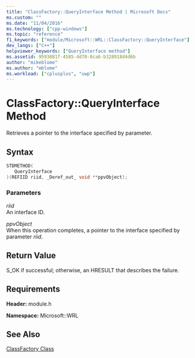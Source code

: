 ```yaml
---
title: "ClassFactory::QueryInterface Method | Microsoft Docs"
ms.custom: ""
ms.date: "11/04/2016"
ms.technology: ["cpp-windows"]
ms.topic: "reference"
f1_keywords: ["module/Microsoft::WRL::ClassFactory::QueryInterface"]
dev_langs: ["C++"]
helpviewer_keywords: ["QueryInterface method"]
ms.assetid: 9593881f-4585-4d70-8ca6-b328918d4d6b
author: "mikeblome"
ms.author: "mblome"
ms.workload: ["cplusplus", "uwp"]
---
```

# ClassFactory::QueryInterface Method
Retrieves a pointer to the interface specified by parameter.  
  
## Syntax  
  
```cpp  
STDMETHOD(  
   QueryInterface  
)(REFIID riid, _Deref_out_ void **ppvObject);  
```  
  
### Parameters  
 *riid*  
 An interface ID.  
  
 *ppvObject*  
 When this operation completes, a pointer to the interface specified by parameter *riid*.  
  
## Return Value  
 S_OK if successful; otherwise, an HRESULT that describes the failure.  
  
## Requirements  
 **Header:** module.h  
  
 **Namespace:** Microsoft::WRL  
  
## See Also  
 [ClassFactory Class](../windows/classfactory-class.md)